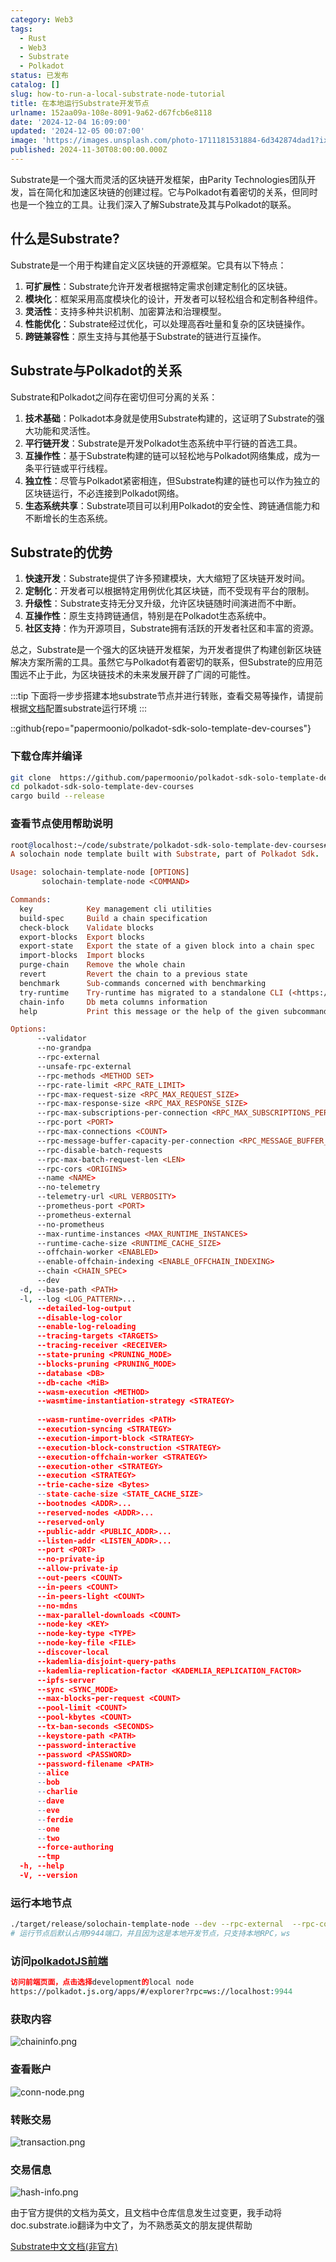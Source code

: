```yaml
---
category: Web3
tags:
  - Rust
  - Web3
  - Substrate
  - Polkadot
status: 已发布
catalog: []
slug: how-to-run-a-local-substrate-node-tutorial
title: 在本地运行Substrate开发节点
urlname: 152aa09a-108e-8091-9a62-d67fcb6e8118
date: '2024-12-04 16:09:00'
updated: '2024-12-05 00:07:00'
image: 'https://images.unsplash.com/photo-1711181531884-6d342874dad1?ixlib=rb-4.0.3&q=85&fm=jpg&crop=entropy&cs=srgb'
published: 2024-11-30T08:00:00.000Z
---
```


Substrate是一个强大而灵活的区块链开发框架，由Parity Technologies团队开发，旨在简化和加速区块链的创建过程。它与Polkadot有着密切的关系，但同时也是一个独立的工具。让我们深入了解Substrate及其与Polkadot的联系。


## 什么是Substrate?


Substrate是一个用于构建自定义区块链的开源框架。它具有以下特点：

1. **可扩展性**：Substrate允许开发者根据特定需求创建定制化的区块链。
2. **模块化**：框架采用高度模块化的设计，开发者可以轻松组合和定制各种组件。
3. **灵活性**：支持多种共识机制、加密算法和治理模型。
4. **性能优化**：Substrate经过优化，可以处理高吞吐量和复杂的区块链操作。
5. **跨链兼容性**：原生支持与其他基于Substrate的链进行互操作。

## Substrate与Polkadot的关系


Substrate和Polkadot之间存在密切但可分离的关系：

1. **技术基础**：Polkadot本身就是使用Substrate构建的，这证明了Substrate的强大功能和灵活性。
2. **平行链开发**：Substrate是开发Polkadot生态系统中平行链的首选工具。
3. **互操作性**：基于Substrate构建的链可以轻松地与Polkadot网络集成，成为一条平行链或平行线程。
4. **独立性**：尽管与Polkadot紧密相连，但Substrate构建的链也可以作为独立的区块链运行，不必连接到Polkadot网络。
5. **生态系统共享**：Substrate项目可以利用Polkadot的安全性、跨链通信能力和不断增长的生态系统。

## Substrate的优势

1. **快速开发**：Substrate提供了许多预建模块，大大缩短了区块链开发时间。
2. **定制化**：开发者可以根据特定用例优化其区块链，而不受现有平台的限制。
3. **升级性**：Substrate支持无分叉升级，允许区块链随时间演进而不中断。
4. **互操作性**：原生支持跨链通信，特别是在Polkadot生态系统中。
5. **社区支持**：作为开源项目，Substrate拥有活跃的开发者社区和丰富的资源。

总之，Substrate是一个强大的区块链开发框架，为开发者提供了构建创新区块链解决方案所需的工具。虽然它与Polkadot有着密切的联系，但Substrate的应用范围远不止于此，为区块链技术的未来发展开辟了广阔的可能性。


:::tip
下面将一步步搭建本地substrate节点并进行转账，查看交易等操作，请提前根据[文档](https://substrate-docs.pages.dev/en/install/macos/?mode=light)配置substrate运行环境
:::


::github{repo="papermoonio/polkadot-sdk-solo-template-dev-courses"}


### 下载仓库并编译


```bash
git clone  https://github.com/papermoonio/polkadot-sdk-solo-template-dev-courses 
cd polkadot-sdk-solo-template-dev-courses
cargo build --release
```


### 查看节点使用帮助说明


```prolog
root@localhost:~/code/substrate/polkadot-sdk-solo-template-dev-courses# ./target/release/solochain-template-node -h
A solochain node template built with Substrate, part of Polkadot Sdk.

Usage: solochain-template-node [OPTIONS]
       solochain-template-node <COMMAND>

Commands:
  key            Key management cli utilities
  build-spec     Build a chain specification
  check-block    Validate blocks
  export-blocks  Export blocks
  export-state   Export the state of a given block into a chain spec
  import-blocks  Import blocks
  purge-chain    Remove the whole chain
  revert         Revert the chain to a previous state
  benchmark      Sub-commands concerned with benchmarking
  try-runtime    Try-runtime has migrated to a standalone CLI (<https://github.com/paritytech/try-runtime-cli>). The subcommand exists as a stub and deprecation notice. It will be removed entirely some time after January 2024
  chain-info     Db meta columns information
  help           Print this message or the help of the given subcommand(s)

Options:
      --validator                                                                                Enable validator mode
      --no-grandpa                                                                               Disable GRANDPA
      --rpc-external                                                                             Listen to all RPC interfaces (default: local)
      --unsafe-rpc-external                                                                      Listen to all RPC interfaces
      --rpc-methods <METHOD SET>                                                                 RPC methods to expose. [default: auto] [possible values: auto, safe, unsafe]
      --rpc-rate-limit <RPC_RATE_LIMIT>                                                          RPC rate limiting (calls/minute) for each connection
      --rpc-max-request-size <RPC_MAX_REQUEST_SIZE>                                              Set the maximum RPC request payload size for both HTTP and WS in megabytes [default: 15]
      --rpc-max-response-size <RPC_MAX_RESPONSE_SIZE>                                            Set the maximum RPC response payload size for both HTTP and WS in megabytes [default: 15]
      --rpc-max-subscriptions-per-connection <RPC_MAX_SUBSCRIPTIONS_PER_CONNECTION>              Set the maximum concurrent subscriptions per connection [default: 1024]
      --rpc-port <PORT>                                                                          Specify JSON-RPC server TCP port
      --rpc-max-connections <COUNT>                                                              Maximum number of RPC server connections [default: 100]
      --rpc-message-buffer-capacity-per-connection <RPC_MESSAGE_BUFFER_CAPACITY_PER_CONNECTION>  The number of messages the RPC server is allowed to keep in memory [default: 64]
      --rpc-disable-batch-requests                                                               Disable RPC batch requests
      --rpc-max-batch-request-len <LEN>                                                          Limit the max length per RPC batch request
      --rpc-cors <ORIGINS>                                                                       Specify browser *origins* allowed to access the HTTP & WS RPC servers
      --name <NAME>                                                                              The human-readable name for this node
      --no-telemetry                                                                             Disable connecting to the Substrate telemetry server
      --telemetry-url <URL VERBOSITY>                                                            The URL of the telemetry server to connect to
      --prometheus-port <PORT>                                                                   Specify Prometheus exporter TCP Port
      --prometheus-external                                                                      Expose Prometheus exporter on all interfaces
      --no-prometheus                                                                            Do not expose a Prometheus exporter endpoint
      --max-runtime-instances <MAX_RUNTIME_INSTANCES>                                            The size of the instances cache for each runtime [max: 32] [default: 8]
      --runtime-cache-size <RUNTIME_CACHE_SIZE>                                                  Maximum number of different runtimes that can be cached [default: 2]
      --offchain-worker <ENABLED>                                                                Execute offchain workers on every block [default: when-authority] [possible values: always, never, when-authority]
      --enable-offchain-indexing <ENABLE_OFFCHAIN_INDEXING>                                      Enable offchain indexing API [default: false] [possible values: true, false]
      --chain <CHAIN_SPEC>                                                                       Specify the chain specification
      --dev                                                                                      Specify the development chain
  -d, --base-path <PATH>                                                                         Specify custom base path
  -l, --log <LOG_PATTERN>...                                                                     Sets a custom logging filter (syntax: `<target>=<level>`)
      --detailed-log-output                                                                      Enable detailed log output
      --disable-log-color                                                                        Disable log color output
      --enable-log-reloading                                                                     Enable feature to dynamically update and reload the log filter
      --tracing-targets <TARGETS>                                                                Sets a custom profiling filter
      --tracing-receiver <RECEIVER>                                                              Receiver to process tracing messages [default: log] [possible values: log]
      --state-pruning <PRUNING_MODE>                                                             Specify the state pruning mode
      --blocks-pruning <PRUNING_MODE>                                                            Specify the blocks pruning mode [default: archive-canonical]
      --database <DB>                                                                            Select database backend to use [possible values: rocksdb, paritydb, auto, paritydb-experimental]
      --db-cache <MiB>                                                                           Limit the memory the database cache can use
      --wasm-execution <METHOD>                                                                  Method for executing Wasm runtime code [default: compiled] [possible values: interpreted-i-know-what-i-do, compiled]
      --wasmtime-instantiation-strategy <STRATEGY>                                               The WASM instantiation method to use [default: pooling-copy-on-write] [possible values: pooling-copy-on-write, recreate-instance-copy-on-write, pooling,
                                                                                                 recreate-instance]
      --wasm-runtime-overrides <PATH>                                                            Specify the path where local WASM runtimes are stored
      --execution-syncing <STRATEGY>                                                             Runtime execution strategy for importing blocks during initial sync [possible values: native, wasm, both, native-else-wasm]
      --execution-import-block <STRATEGY>                                                        Runtime execution strategy for general block import (including locally authored blocks) [possible values: native, wasm, both, native-else-wasm]
      --execution-block-construction <STRATEGY>                                                  Runtime execution strategy for constructing blocks [possible values: native, wasm, both, native-else-wasm]
      --execution-offchain-worker <STRATEGY>                                                     Runtime execution strategy for offchain workers [possible values: native, wasm, both, native-else-wasm]
      --execution-other <STRATEGY>                                                               Runtime execution strategy when not syncing, importing or constructing blocks [possible values: native, wasm, both, native-else-wasm]
      --execution <STRATEGY>                                                                     The execution strategy that should be used by all execution contexts [possible values: native, wasm, both, native-else-wasm]
      --trie-cache-size <Bytes>                                                                  Specify the state cache size [default: 67108864]
      --state-cache-size <STATE_CACHE_SIZE>                                                      DEPRECATED: switch to `--trie-cache-size`
      --bootnodes <ADDR>...                                                                      Specify a list of bootnodes
      --reserved-nodes <ADDR>...                                                                 Specify a list of reserved node addresses
      --reserved-only                                                                            Whether to only synchronize the chain with reserved nodes
      --public-addr <PUBLIC_ADDR>...                                                             Public address that other nodes will use to connect to this node
      --listen-addr <LISTEN_ADDR>...                                                             Listen on this multiaddress
      --port <PORT>                                                                              Specify p2p protocol TCP port
      --no-private-ip                                                                            Always forbid connecting to private IPv4/IPv6 addresses
      --allow-private-ip                                                                         Always accept connecting to private IPv4/IPv6 addresses
      --out-peers <COUNT>                                                                        Number of outgoing connections we're trying to maintain [default: 8]
      --in-peers <COUNT>                                                                         Maximum number of inbound full nodes peers [default: 32]
      --in-peers-light <COUNT>                                                                   Maximum number of inbound light nodes peers [default: 100]
      --no-mdns                                                                                  Disable mDNS discovery (default: true)
      --max-parallel-downloads <COUNT>                                                           Maximum number of peers from which to ask for the same blocks in parallel [default: 5]
      --node-key <KEY>                                                                           Secret key to use for p2p networking
      --node-key-type <TYPE>                                                                     Crypto primitive to use for p2p networking [default: ed25519] [possible values: ed25519]
      --node-key-file <FILE>                                                                     File from which to read the node's secret key to use for p2p networking
      --discover-local                                                                           Enable peer discovery on local networks
      --kademlia-disjoint-query-paths                                                            Require iterative Kademlia DHT queries to use disjoint paths
      --kademlia-replication-factor <KADEMLIA_REPLICATION_FACTOR>                                Kademlia replication factor [default: 20]
      --ipfs-server                                                                              Join the IPFS network and serve transactions over bitswap protocol
      --sync <SYNC_MODE>                                                                         Blockchain syncing mode. [default: full] [possible values: full, fast, fast-unsafe, warp]
      --max-blocks-per-request <COUNT>                                                           Maximum number of blocks per request [default: 64]
      --pool-limit <COUNT>                                                                       Maximum number of transactions in the transaction pool [default: 8192]
      --pool-kbytes <COUNT>                                                                      Maximum number of kilobytes of all transactions stored in the pool [default: 20480]
      --tx-ban-seconds <SECONDS>                                                                 How long a transaction is banned for
      --keystore-path <PATH>                                                                     Specify custom keystore path
      --password-interactive                                                                     Use interactive shell for entering the password used by the keystore
      --password <PASSWORD>                                                                      Password used by the keystore
      --password-filename <PATH>                                                                 File that contains the password used by the keystore
      --alice                                                                                    Shortcut for `--name Alice --validator`
      --bob                                                                                      Shortcut for `--name Bob --validator`
      --charlie                                                                                  Shortcut for `--name Charlie --validator`
      --dave                                                                                     Shortcut for `--name Dave --validator`
      --eve                                                                                      Shortcut for `--name Eve --validator`
      --ferdie                                                                                   Shortcut for `--name Ferdie --validator`
      --one                                                                                      Shortcut for `--name One --validator`
      --two                                                                                      Shortcut for `--name Two --validator`
      --force-authoring                                                                          Enable authoring even when offline
      --tmp                                                                                      Run a temporary node
  -h, --help                                                                                     Print help (see more with '--help')
  -V, --version                                                                                  Print version
```


### 运行本地节点


```bash
./target/release/solochain-template-node --dev --rpc-external  --rpc-cors all
# 运行节点后默认占用9944端口，并且因为这是本地开发节点，只支持本地RPC，ws
```


### 访问[polkadotJS前端](https://polkadot.js.org/apps/#/explorer?rpc=ws://localhost:9944)


```prolog
访问前端页面，点击选择development的local node
https://polkadot.js.org/apps/#/explorer?rpc=ws://localhost:9944
```


### 获取内容


![chaininfo.png](https://prod-files-secure.s3.us-west-2.amazonaws.com/5d24fe63-e567-4804-86f9-9fdc62e13082/89be5adf-5619-4306-be75-45b425e3c446/chaininfo.png?X-Amz-Algorithm=AWS4-HMAC-SHA256&X-Amz-Content-Sha256=UNSIGNED-PAYLOAD&X-Amz-Credential=ASIAZI2LB46642ILO3GO%2F20250401%2Fus-west-2%2Fs3%2Faws4_request&X-Amz-Date=20250401T053858Z&X-Amz-Expires=3600&X-Amz-Security-Token=IQoJb3JpZ2luX2VjEEsaCXVzLXdlc3QtMiJHMEUCIQDZp8i8%2BEkD%2BJ4c2xBFrQtCFAx1sYgKik6xMBAutB74AAIgPqo8a32MtvI921d83wDCl78t7YBqsvs43EbsEnuXLGcqiAQItP%2F%2F%2F%2F%2F%2F%2F%2F%2F%2FARAAGgw2Mzc0MjMxODM4MDUiDEBk3Bp84%2Fh%2FVAxGpSrcAznykHDyaQIEDpC43CKFxu83DFYt7yjtQD8p1%2FfpRcNQk5XK4uT%2BQcmH%2FZAdG8M4z%2BIW9eafQZ03fUyy4ZI5NM5B5IbBshwSV5w6CHQxlyFB0DN2BQQATwyK1tZUbo9%2BX2cADHdYI%2Bep3yncE8WB4ipHhccPleG62RqqIbWpSMptcbPtYm0J2gxz4qBe%2FRQDLNS0d9%2BUu2MegeD2Tk%2BHEoBPZQKeE3UcDB9b7Fc0LrGfIJxtJT1kYDVjttSrCEhDQ5Eh52%2Fzl2D4ozIeplEKvPfhmILOh1QfAMwUMD6VoHqMn%2BoYia93RZwOdlvNQxFGJ2gAZ0LZIMxnNKzbs%2F%2BAnou9bzsodr03rlTvN2yrM4LVrFuyLeBigw3e4LRILbhPBGuLSPLoRu%2Fo8jlPHqFCwcqxRd4bPKVo1SyvdDfmM0QHMyNFNMYxEckDJ0KiAQtt%2BJMVGEzykU4d0Z04kQXLXpxfmXB%2F9dFH275XkwZOBu%2F%2Fg7tsJSQxvC7F2ExfhxUFjllBuIwPrXaqFbNpwzF4LksWGuou%2FHKokrKTY9LqXFyAwgqwIy1XgvuD5lU4xQoaW8LgMba1%2FpP864NqnDuXm0cyPN5SSfq8xVglITMXdNkCXI8GNZc2vmUDIsSLMLeirb8GOqUBnqKQE2fFEPjmasvpcq2mbzc3llvvKlGVaqPrS5ix8I4LuUcjgnjANnolTPanHQEvyTUJesbiXlR5nj13FD8k%2BMnYDyFi%2FW%2FKF8Omyk9i%2FBWyKi%2B4E1jtYriBhjYHwDFGcXmrx2LjuAkyp5WFSdTR1ZGC2CZVylDgmisFW3eAVJ3%2BqA5hbc1HO4MJ827aUDp%2BbWa8c5bBY8ecaCR8Ov7xRC2zWgW0&X-Amz-Signature=75228ace3b7d65be0a24a19373c555eef83e1b39186c2012fee8c48c638a6c33&X-Amz-SignedHeaders=host&x-id=GetObject)


### 查看账户


![conn-node.png](https://prod-files-secure.s3.us-west-2.amazonaws.com/5d24fe63-e567-4804-86f9-9fdc62e13082/05964f92-c6d8-42d1-b4a1-b3a852295683/conn-node.png?X-Amz-Algorithm=AWS4-HMAC-SHA256&X-Amz-Content-Sha256=UNSIGNED-PAYLOAD&X-Amz-Credential=ASIAZI2LB46642ILO3GO%2F20250401%2Fus-west-2%2Fs3%2Faws4_request&X-Amz-Date=20250401T053858Z&X-Amz-Expires=3600&X-Amz-Security-Token=IQoJb3JpZ2luX2VjEEsaCXVzLXdlc3QtMiJHMEUCIQDZp8i8%2BEkD%2BJ4c2xBFrQtCFAx1sYgKik6xMBAutB74AAIgPqo8a32MtvI921d83wDCl78t7YBqsvs43EbsEnuXLGcqiAQItP%2F%2F%2F%2F%2F%2F%2F%2F%2F%2FARAAGgw2Mzc0MjMxODM4MDUiDEBk3Bp84%2Fh%2FVAxGpSrcAznykHDyaQIEDpC43CKFxu83DFYt7yjtQD8p1%2FfpRcNQk5XK4uT%2BQcmH%2FZAdG8M4z%2BIW9eafQZ03fUyy4ZI5NM5B5IbBshwSV5w6CHQxlyFB0DN2BQQATwyK1tZUbo9%2BX2cADHdYI%2Bep3yncE8WB4ipHhccPleG62RqqIbWpSMptcbPtYm0J2gxz4qBe%2FRQDLNS0d9%2BUu2MegeD2Tk%2BHEoBPZQKeE3UcDB9b7Fc0LrGfIJxtJT1kYDVjttSrCEhDQ5Eh52%2Fzl2D4ozIeplEKvPfhmILOh1QfAMwUMD6VoHqMn%2BoYia93RZwOdlvNQxFGJ2gAZ0LZIMxnNKzbs%2F%2BAnou9bzsodr03rlTvN2yrM4LVrFuyLeBigw3e4LRILbhPBGuLSPLoRu%2Fo8jlPHqFCwcqxRd4bPKVo1SyvdDfmM0QHMyNFNMYxEckDJ0KiAQtt%2BJMVGEzykU4d0Z04kQXLXpxfmXB%2F9dFH275XkwZOBu%2F%2Fg7tsJSQxvC7F2ExfhxUFjllBuIwPrXaqFbNpwzF4LksWGuou%2FHKokrKTY9LqXFyAwgqwIy1XgvuD5lU4xQoaW8LgMba1%2FpP864NqnDuXm0cyPN5SSfq8xVglITMXdNkCXI8GNZc2vmUDIsSLMLeirb8GOqUBnqKQE2fFEPjmasvpcq2mbzc3llvvKlGVaqPrS5ix8I4LuUcjgnjANnolTPanHQEvyTUJesbiXlR5nj13FD8k%2BMnYDyFi%2FW%2FKF8Omyk9i%2FBWyKi%2B4E1jtYriBhjYHwDFGcXmrx2LjuAkyp5WFSdTR1ZGC2CZVylDgmisFW3eAVJ3%2BqA5hbc1HO4MJ827aUDp%2BbWa8c5bBY8ecaCR8Ov7xRC2zWgW0&X-Amz-Signature=99b529f09016019fedd389d6fc5de449b7a44d48f364250273b40a9a183e3f17&X-Amz-SignedHeaders=host&x-id=GetObject)


### 转账交易


![transaction.png](https://prod-files-secure.s3.us-west-2.amazonaws.com/5d24fe63-e567-4804-86f9-9fdc62e13082/65593d3b-9b56-4fbe-a383-1447c903127f/transaction.png?X-Amz-Algorithm=AWS4-HMAC-SHA256&X-Amz-Content-Sha256=UNSIGNED-PAYLOAD&X-Amz-Credential=ASIAZI2LB46642ILO3GO%2F20250401%2Fus-west-2%2Fs3%2Faws4_request&X-Amz-Date=20250401T053858Z&X-Amz-Expires=3600&X-Amz-Security-Token=IQoJb3JpZ2luX2VjEEsaCXVzLXdlc3QtMiJHMEUCIQDZp8i8%2BEkD%2BJ4c2xBFrQtCFAx1sYgKik6xMBAutB74AAIgPqo8a32MtvI921d83wDCl78t7YBqsvs43EbsEnuXLGcqiAQItP%2F%2F%2F%2F%2F%2F%2F%2F%2F%2FARAAGgw2Mzc0MjMxODM4MDUiDEBk3Bp84%2Fh%2FVAxGpSrcAznykHDyaQIEDpC43CKFxu83DFYt7yjtQD8p1%2FfpRcNQk5XK4uT%2BQcmH%2FZAdG8M4z%2BIW9eafQZ03fUyy4ZI5NM5B5IbBshwSV5w6CHQxlyFB0DN2BQQATwyK1tZUbo9%2BX2cADHdYI%2Bep3yncE8WB4ipHhccPleG62RqqIbWpSMptcbPtYm0J2gxz4qBe%2FRQDLNS0d9%2BUu2MegeD2Tk%2BHEoBPZQKeE3UcDB9b7Fc0LrGfIJxtJT1kYDVjttSrCEhDQ5Eh52%2Fzl2D4ozIeplEKvPfhmILOh1QfAMwUMD6VoHqMn%2BoYia93RZwOdlvNQxFGJ2gAZ0LZIMxnNKzbs%2F%2BAnou9bzsodr03rlTvN2yrM4LVrFuyLeBigw3e4LRILbhPBGuLSPLoRu%2Fo8jlPHqFCwcqxRd4bPKVo1SyvdDfmM0QHMyNFNMYxEckDJ0KiAQtt%2BJMVGEzykU4d0Z04kQXLXpxfmXB%2F9dFH275XkwZOBu%2F%2Fg7tsJSQxvC7F2ExfhxUFjllBuIwPrXaqFbNpwzF4LksWGuou%2FHKokrKTY9LqXFyAwgqwIy1XgvuD5lU4xQoaW8LgMba1%2FpP864NqnDuXm0cyPN5SSfq8xVglITMXdNkCXI8GNZc2vmUDIsSLMLeirb8GOqUBnqKQE2fFEPjmasvpcq2mbzc3llvvKlGVaqPrS5ix8I4LuUcjgnjANnolTPanHQEvyTUJesbiXlR5nj13FD8k%2BMnYDyFi%2FW%2FKF8Omyk9i%2FBWyKi%2B4E1jtYriBhjYHwDFGcXmrx2LjuAkyp5WFSdTR1ZGC2CZVylDgmisFW3eAVJ3%2BqA5hbc1HO4MJ827aUDp%2BbWa8c5bBY8ecaCR8Ov7xRC2zWgW0&X-Amz-Signature=d081cddd7b80c0d183d46a3cc16f986fdc2aaf4ca3f62c7b8e9d312e428c0391&X-Amz-SignedHeaders=host&x-id=GetObject)


### 交易信息


![hash-info.png](https://prod-files-secure.s3.us-west-2.amazonaws.com/5d24fe63-e567-4804-86f9-9fdc62e13082/7b9b0ba8-edf2-4998-9e9d-9cde7a64aa23/hash-info.png?X-Amz-Algorithm=AWS4-HMAC-SHA256&X-Amz-Content-Sha256=UNSIGNED-PAYLOAD&X-Amz-Credential=ASIAZI2LB46642ILO3GO%2F20250401%2Fus-west-2%2Fs3%2Faws4_request&X-Amz-Date=20250401T053858Z&X-Amz-Expires=3600&X-Amz-Security-Token=IQoJb3JpZ2luX2VjEEsaCXVzLXdlc3QtMiJHMEUCIQDZp8i8%2BEkD%2BJ4c2xBFrQtCFAx1sYgKik6xMBAutB74AAIgPqo8a32MtvI921d83wDCl78t7YBqsvs43EbsEnuXLGcqiAQItP%2F%2F%2F%2F%2F%2F%2F%2F%2F%2FARAAGgw2Mzc0MjMxODM4MDUiDEBk3Bp84%2Fh%2FVAxGpSrcAznykHDyaQIEDpC43CKFxu83DFYt7yjtQD8p1%2FfpRcNQk5XK4uT%2BQcmH%2FZAdG8M4z%2BIW9eafQZ03fUyy4ZI5NM5B5IbBshwSV5w6CHQxlyFB0DN2BQQATwyK1tZUbo9%2BX2cADHdYI%2Bep3yncE8WB4ipHhccPleG62RqqIbWpSMptcbPtYm0J2gxz4qBe%2FRQDLNS0d9%2BUu2MegeD2Tk%2BHEoBPZQKeE3UcDB9b7Fc0LrGfIJxtJT1kYDVjttSrCEhDQ5Eh52%2Fzl2D4ozIeplEKvPfhmILOh1QfAMwUMD6VoHqMn%2BoYia93RZwOdlvNQxFGJ2gAZ0LZIMxnNKzbs%2F%2BAnou9bzsodr03rlTvN2yrM4LVrFuyLeBigw3e4LRILbhPBGuLSPLoRu%2Fo8jlPHqFCwcqxRd4bPKVo1SyvdDfmM0QHMyNFNMYxEckDJ0KiAQtt%2BJMVGEzykU4d0Z04kQXLXpxfmXB%2F9dFH275XkwZOBu%2F%2Fg7tsJSQxvC7F2ExfhxUFjllBuIwPrXaqFbNpwzF4LksWGuou%2FHKokrKTY9LqXFyAwgqwIy1XgvuD5lU4xQoaW8LgMba1%2FpP864NqnDuXm0cyPN5SSfq8xVglITMXdNkCXI8GNZc2vmUDIsSLMLeirb8GOqUBnqKQE2fFEPjmasvpcq2mbzc3llvvKlGVaqPrS5ix8I4LuUcjgnjANnolTPanHQEvyTUJesbiXlR5nj13FD8k%2BMnYDyFi%2FW%2FKF8Omyk9i%2FBWyKi%2B4E1jtYriBhjYHwDFGcXmrx2LjuAkyp5WFSdTR1ZGC2CZVylDgmisFW3eAVJ3%2BqA5hbc1HO4MJ827aUDp%2BbWa8c5bBY8ecaCR8Ov7xRC2zWgW0&X-Amz-Signature=bcc252e671fde1ae67b764926cfb201c8239dca3929734a918af22b1b235f834&X-Amz-SignedHeaders=host&x-id=GetObject)


由于官方提供的文档为英文，且文档中仓库信息发生过变更，我手动将doc.substrate.io翻译为中文了，为不熟悉英文的朋友提供帮助


[ Substrate中文文档(非官方)](https://substrate-docs.pages.dev/en/tutorials/build-a-blockchain/?mode=light)


